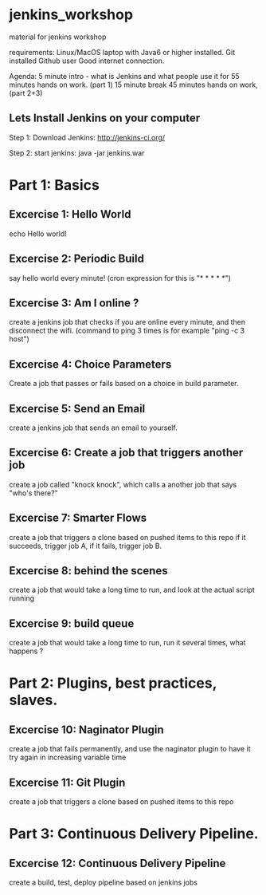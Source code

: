 # jenkins_workshop
material for jenkins workshop

requirements:
Linux/MacOS laptop with Java6 or higher installed.
Git installed
Github user
Good internet connection.

Agenda:
5 minute intro - what is Jenkins and what people use it for
55 minutes hands on work. (part 1)
15 minute break
45 minutes hands on work, (part 2+3)

## Lets Install Jenkins on your computer
Step 1: Download Jenkins: http://jenkins-ci.org/

Step 2: start jenkins: 
java -jar jenkins.war

# Part 1: Basics

## Excercise 1: Hello World
echo Hello world!

## Excercise 2: Periodic Build
say hello world every minute! (cron expression for this is "* * * * *")

## Excercise 3: Am I online ?
create a jenkins job that checks if you are online every minute, and then disconnect the wifi.
(command to ping 3 times is for example "ping -c 3 host")

## Excercise 4: Choice Parameters
Create a job that passes or fails based on a choice in build parameter.

## Excercise 5: Send an Email
create a jenkins job that sends an email to yourself.

## Excercise 6: Create a job that triggers another job
create a job called "knock knock", which calls a another job that says "who's there?"

## Excercise 7: Smarter Flows
create a job that triggers a clone based on pushed items to this repo
if it succeeds, trigger job A, if it fails, trigger job B.

## Excercise 8: behind the scenes
create a job that would take a long time to run, and look at the actual script running

## Excercise 9: build queue
create a job that would take a long time to run, run it several times, what happens ?

# Part 2: Plugins, best practices, slaves.

## Excercise 10: Naginator Plugin
create a job that fails permanently, and use the naginator plugin to have it try again in increasing variable time

## Excercise 11: Git Plugin
create a job that triggers a clone based on pushed items to this repo

# Part 3: Continuous Delivery Pipeline.

## Excercise 12: Continuous Delivery Pipeline
create a build, test, deploy pipeline based on jenkins jobs
